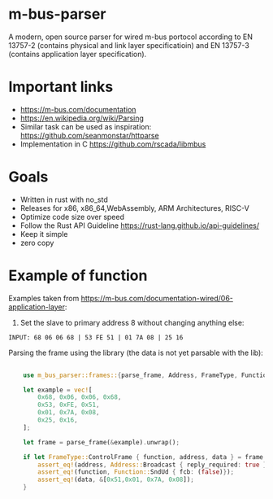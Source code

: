 # m-bus-parser
A modern, open source parser for wired m-bus portocol according to EN 13757-2 (contains physical and link layer specificatioin) and EN 13757-3 (contains application layer specification).

# Important links

-  https://m-bus.com/documentation
-  https://en.wikipedia.org/wiki/Parsing
-  Similar task can be used as inspiration: https://github.com/seanmonstar/httparse
-  Implementation in C https://github.com/rscada/libmbus

# Goals

- Written in rust with no_std 
- Releases for x86, x86_64,WebAssembly, ARM Architectures, RISC-V
- Optimize code size over speed
- Follow the Rust API Guideline https://rust-lang.github.io/api-guidelines/
- Keep it simple
- zero copy

# Example of function 

Examples taken from https://m-bus.com/documentation-wired/06-application-layer:

1. Set the slave to primary address 8 without changing anything else:

```INPUT: 68 06 06 68 | 53 FE 51 | 01 7A 08 | 25 16```

Parsing the frame using the library (the data is not yet parsable with the lib):

```rust
     
    use m_bus_parser::frames::{parse_frame, Address, FrameType, Function};

    let example = vec![ 
        0x68, 0x06, 0x06, 0x68, 
        0x53, 0xFE, 0x51, 
        0x01, 0x7A, 0x08, 
        0x25, 0x16,
    ];

    let frame = parse_frame(&example).unwrap();

    if let FrameType::ControlFrame { function, address, data } = frame {
        assert_eq!(address, Address::Broadcast { reply_required: true });
        assert_eq!(function, Function::SndUd { fcb: (false)});
        assert_eq!(data, &[0x51,0x01, 0x7A, 0x08]);
    }

```